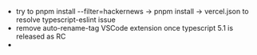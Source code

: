 -   try to pnpm install --filter=hackernews → pnpm install → vercel.json to resolve typescript-eslint issue
-   remove auto-rename-tag VSCode extension once typescript 5.1 is released as RC
-
